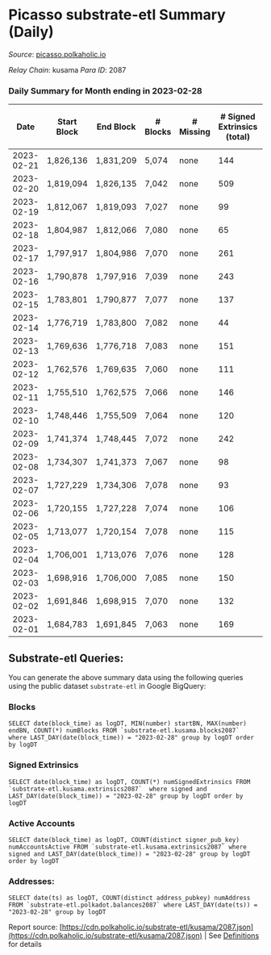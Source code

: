 # Picasso substrate-etl Summary (Daily)

_Source_: [picasso.polkaholic.io](https://picasso.polkaholic.io)

*Relay Chain*: kusama
*Para ID*: 2087



### Daily Summary for Month ending in 2023-02-28


| Date | Start Block | End Block | # Blocks | # Missing | # Signed Extrinsics (total) | # Active Accounts | # Addresses with Balances | # Events | # Transfers | # XCM Transfers In | # XCM Transfers Out |
| ---- | ----------- | --------- | -------- | --------- | --------------------------- | ----------------- | ------------------------- | -------- | ----------- | ------------------ | ------------------- |
| 2023-02-21 | 1,826,136 | 1,831,209 | 5,074 | none  | 144 | 39 |  | 13,013 | 1,815  |   |   |
| 2023-02-20 | 1,819,094 | 1,826,135 | 7,042 | none  | 509 | 90 | 2,626 | 21,336 | 3,684  |   |   |
| 2023-02-19 | 1,812,067 | 1,819,093 | 7,027 | none  | 99 | 16 | 2,623 | 16,043 | 1,334  |   |   |
| 2023-02-18 | 1,804,987 | 1,812,066 | 7,080 | none  | 65 |  | 2,620 | 15,531 | 957  | 2 ($1,126.13) | 5 ($1,161.56) |
| 2023-02-17 | 1,797,917 | 1,804,986 | 7,070 | none  | 261 | 62 | 2,618 | 18,572 | 2,604  | 17 ($2,267.15) | 33 ($12,845.92) |
| 2023-02-16 | 1,790,878 | 1,797,916 | 7,039 | none  | 243 | 66 | 2,587 | 18,510 | 2,765  | 17 ($13,338.44) | 19 ($8,673.82) |
| 2023-02-15 | 1,783,801 | 1,790,877 | 7,077 | none  | 137 | 44 | 2,580 | 17,206 | 2,121  | 17 ($5,163.98) | 9 ($5,592.93) |
| 2023-02-14 | 1,776,719 | 1,783,800 | 7,082 | none  | 44 | 19 | 2,579 | 15,161 | 652  | 4 ($467.36) | 4 ($356.81) |
| 2023-02-13 | 1,769,636 | 1,776,718 | 7,083 | none  | 151 | 38 | 2,569 | 17,569 | 2,326  | 12 ($4,538.51) | 19 ($9,618.55) |
| 2023-02-12 | 1,762,576 | 1,769,635 | 7,060 | none  | 111 | 42 | 2,551 | 16,204 | 1,349  | 8 ($2,468.07) | 10 ($1,850.65) |
| 2023-02-11 | 1,755,510 | 1,762,575 | 7,066 | none  | 146 | 40 | 2,547 | 16,762 | 1,643  | 8 ($6,177.05) | 8 ($6,832.13) |
| 2023-02-10 | 1,748,446 | 1,755,509 | 7,064 | none  | 120 | 40 | 2,539 | 16,640 | 1,664  | 9 ($6,844.03) | 7 ($1,580.92) |
| 2023-02-09 | 1,741,374 | 1,748,445 | 7,072 | none  | 242 | 57 | 2,532 | 18,663 | 2,860  | 14 ($4,231.66) | 21 ($3,696.68) |
| 2023-02-08 | 1,734,307 | 1,741,373 | 7,067 | none  | 98 | 35 | 2,526 | 16,350 | 1,548  | 4 ($2,200.46) | 5 ($1,077.79) |
| 2023-02-07 | 1,727,229 | 1,734,306 | 7,078 | none  | 93 | 42 | 2,518 | 16,092 | 1,270  | 6 ($903.46) | 9 ($1,189.05) |
| 2023-02-06 | 1,720,155 | 1,727,228 | 7,074 | none  | 106 | 49 | 2,504 | 16,299 | 1,461  | 3 ($130.17) | 13 ($2,710.04) |
| 2023-02-05 | 1,713,077 | 1,720,154 | 7,078 | none  | 115 | 33 | 2,499 | 16,487 | 1,527  | 6 ($1,246.41) | 12 ($1,822.18) |
| 2023-02-04 | 1,706,001 | 1,713,076 | 7,076 | none  | 128 | 45 | 2,490 | 16,580 | 1,553  | 10 ($1,323.44) | 6 ($3,343.64) |
| 2023-02-03 | 1,698,916 | 1,706,000 | 7,085 | none  | 150 | 42 | 2,480 | 17,673 | 2,391  | 14 ($3,928.66) | 24 ($7,106.94) |
| 2023-02-02 | 1,691,846 | 1,698,915 | 7,070 | none  | 132 | 53 | 2,470 | 16,736 | 1,641  | 16 ($11,167.75) | 15 ($2,113.39) |
| 2023-02-01 | 1,684,783 | 1,691,845 | 7,063 | none  | 169 | 58 | 2,457 | 17,684 | 2,285  | 33 ($13,994.03) | 20 ($10,596.71) |

## Substrate-etl Queries:
You can generate the above summary data using the following queries using the public dataset `substrate-etl` in Google BigQuery:


### Blocks
```
SELECT date(block_time) as logDT, MIN(number) startBN, MAX(number) endBN, COUNT(*) numBlocks FROM `substrate-etl.kusama.blocks2087`  where LAST_DAY(date(block_time)) = "2023-02-28" group by logDT order by logDT
```


### Signed Extrinsics
```
SELECT date(block_time) as logDT, COUNT(*) numSignedExtrinsics FROM `substrate-etl.kusama.extrinsics2087`  where signed and LAST_DAY(date(block_time)) = "2023-02-28" group by logDT order by logDT
```


### Active Accounts
```
SELECT date(block_time) as logDT, COUNT(distinct signer_pub_key) numAccountsActive FROM `substrate-etl.kusama.extrinsics2087` where signed and LAST_DAY(date(block_time)) = "2023-02-28" group by logDT order by logDT
```


### Addresses:
```
SELECT date(ts) as logDT, COUNT(distinct address_pubkey) numAddress FROM `substrate-etl.polkadot.balances2087` where LAST_DAY(date(ts)) = "2023-02-28" group by logDT
```



Report source: [https://cdn.polkaholic.io/substrate-etl/kusama/2087.json](https://cdn.polkaholic.io/substrate-etl/kusama/2087.json) | See [Definitions](/DEFINITIONS.md) for details
